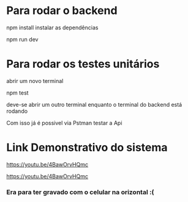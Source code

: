 # Para rodar o backend

npm install instalar as dependências

npm run dev

# Para rodar os testes unitários

abrir um novo terminal

npm test

deve-se abrir um outro terminal enquanto o terminal do backend está rodando

Com isso já é possivel via Pstman testar a Api

# Link Demonstrativo do sistema

https://youtu.be/4BawOrvHQmc

https://youtu.be/4BawOrvHQmc

### Era para ter gravado com o celular na orizontal :(
